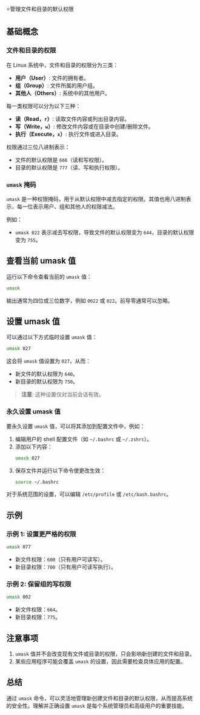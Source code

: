 ⭐管理文件和目录的默认权限



## 基础概念

### 文件和目录的权限
在 Linux 系统中，文件和目录的权限分为三类：
- **用户（User）**: 文件的拥有者。
- **组（Group）**: 文件所属的用户组。
- **其他人（Others）**: 系统中的其他用户。

每一类权限可以分为以下三种：
- **读（Read，`r`）**: 读取文件内容或列出目录内容。
- **写（Write，`w`）**: 修改文件内容或在目录中创建/删除文件。
- **执行（Execute，`x`）**: 执行文件或进入目录。

权限通过三位八进制表示：
- 文件的默认权限是 `666`（读和写权限）。
- 目录的默认权限是 `777`（读、写和执行权限）。

### `umask` 掩码

`umask` 是一种权限掩码，用于从默认权限中减去指定的权限。其值也用八进制表示，每一位表示用户、组和其他人的权限减法。

例如：
- `umask 022` 表示减去写权限，导致文件的默认权限变为 `644`，目录的默认权限变为 `755`。

## 查看当前 umask 值

运行以下命令查看当前的 `umask` 值：
```bash
umask
```

输出通常为四位或三位数字，例如 `0022` 或 `022`。前导零通常可以忽略。

## 设置 umask 值

可以通过以下方式临时设置 `umask` 值：
```bash
umask 027
```

这会将 `umask` 值设置为 `027`，从而：
- 新文件的默认权限为 `640`。
- 新目录的默认权限为 `750`。

> **注意**: 这种设置仅对当前会话有效。

### 永久设置 umask 值

要永久设置 `umask` 值，可以将其添加到配置文件中，例如：
1. 编辑用户的 shell 配置文件（如 `~/.bashrc` 或 `~/.zshrc`）。
2. 添加以下内容：
   ```bash
   umask 027
   ```
3. 保存文件并运行以下命令使更改生效：
   ```bash
   source ~/.bashrc
   ```

对于系统范围的设置，可以编辑 `/etc/profile` 或 `/etc/bash.bashrc`。

## 示例

### 示例 1: 设置更严格的权限
```bash
umask 077
```
- 新文件权限：`600`（只有用户可读写）。
- 新目录权限：`700`（只有用户可读写执行）。

### 示例 2: 保留组的写权限
```bash
umask 002
```
- 新文件权限：`664`。
- 新目录权限：`775`。

## 注意事项
1. `umask` 值并不会改变现有文件或目录的权限，只会影响新创建的文件和目录。
2. 某些应用程序可能会覆盖 `umask` 的设置，因此需要检查具体应用的配置。

## 总结

通过 `umask` 命令，可以灵活地管理新创建文件和目录的默认权限，从而提高系统的安全性。理解并正确设置 `umask` 是每个系统管理员和高级用户的重要技能。
